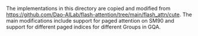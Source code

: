 The implementations in this directory are copied and modified from https://github.com/Dao-AILab/flash-attention/tree/main/flash_attn/cute. The main modifications include support for paged attention on SM90 and support for different paged indices for different Groups in GQA.